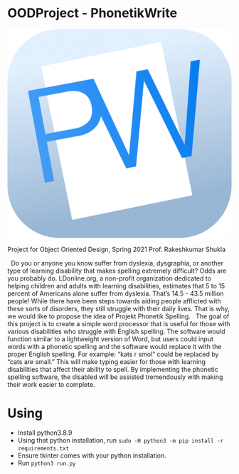 # OODProject - PhonetikWrite

![PhonetikWrite](./resources/logo.png)

Project for Object Oriented Design, Spring 2021
Prof. Rakeshkumar Shukla

&nbsp;&nbsp;Do you or anyone you know suffer from dyslexia, dysgraphia, or another type of learning disability that makes spelling extremely difficult? Odds are you probably do. LDonline.org, a non-profit organization dedicated to helping children and adults with learning disabilities, estimates that 5 to 15 percent of Americans alone suffer from dyslexia. That’s 14.5 - 43.5 million people! While there have been steps towards aiding people afflicted with these sorts of disorders, they still struggle with their daily lives. That is why, we would like to propose the idea of Projekt Phonetik Spelling.
&nbsp;&nbsp;The goal of this project is to create a simple word processor that is useful for those with various disabilities who struggle with English spelling. The software would function similar to a lightweight version of Word, but users could input words with a phonetic spelling and the software would replace it with the proper English spelling. For example: “kats r smol” could be replaced by “cats are small.” This will make typing easier for those with learning disabilities that affect their ability to spell. By implementing the phonetic spelling software, the disabled will be assisted tremendously with making their work easier to complete.

# Using
- Install python3.8.9
- Using that python installation, run `sudo -H python3 -m pip install -r requirements.txt`
- Ensure tkinter comes with your python installation.
- Run `python3 run.py` 
